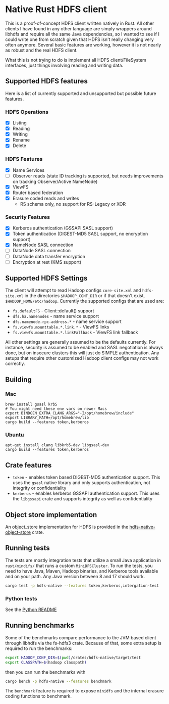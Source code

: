 # Native Rust HDFS client
This is a proof-of-concept HDFS client written natively in Rust. All other clients I have found in any other language are simply wrappers around libhdfs and require all the same Java dependencies, so I wanted to see if I could write one from scratch given that HDFS isn't really changing very often anymore. Several basic features are working, however it is not nearly as robust and the real HDFS client.

What this is not trying to do is implement all HDFS client/FileSystem interfaces, just things involving reading and writing data.

## Supported HDFS features
Here is a list of currently supported and unsupported but possible future features.

### HDFS Operations
- [x] Listing
- [x] Reading
- [x] Writing
- [x] Rename
- [x] Delete

### HDFS Features
- [x] Name Services
- [ ] Observer reads (state ID tracking is supported, but needs improvements on tracking Observer/Active NameNode)
- [x] ViewFS
- [x] Router based federation
- [x] Erasure coded reads and writes
    - RS schema only, no support for RS-Legacy or XOR

### Security Features
- [x] Kerberos authentication (GSSAPI SASL support)
- [x] Token authentication (DIGEST-MD5 SASL support, no encryption support)
- [x] NameNode SASL connection
- [ ] DataNode SASL connection
- [ ] DataNode data transfer encryption
- [ ] Encryption at rest (KMS support)

## Supported HDFS Settings
The client will attempt to read Hadoop configs `core-site.xml` and `hdfs-site.xml` in the directories `$HADOOP_CONF_DIR` or if that doesn't exist, `$HADOOP_HOME/etc/hadoop`. Currently the supported configs that are used are:
- `fs.defaultFS` - Client::default() support
- `dfs.ha.namenodes` - name service support
- `dfs.namenode.rpc-address.*` - name service support
- `fs.viewfs.mounttable.*.link.*` - ViewFS links
- `fs.viewfs.mounttable.*.linkFallback` - ViewFS link fallback

All other settings are generally assumed to be the defaults currently. For instance, security is assumed to be enabled and SASL negotiation is always done, but on insecure clusters this will just do SIMPLE authentication. Any setups that require other customized Hadoop client configs may not work correctly. 

## Building

### Mac
```
brew install gsasl krb5
# You might need these env vars on newer Macs
export BINDGEN_EXTRA_CLANG_ARGS="-I/opt/homebrew/include"
export LIBRARY_PATH=/opt/homebrew/lib
cargo build --features token,kerberos
```

### Ubuntu
```
apt-get install clang libkrb5-dev libgsasl-dev
cargo build --features token,kerberos
```

## Crate features
- `token` - enables token based DIGEST-MD5 authentication support. This uses the `gsasl` native library and only supports authentication, not integrity or confidentiality
- `kerberos` - enables kerberos GSSAPI authentication support. This uses the `libgssapi` crate and supports integrity as well as confidentiality

## Object store implementation
An object_store implementation for HDFS is provided in the [hdfs-native-object-store](./crates/hdfs-native-object-store/) crate.

## Running tests
The tests are mostly integration tests that utilize a small Java application in `rust/mindifs/` that runs a custom `MiniDFSCluster`. To run the tests, you need to have Java, Maven, Hadoop binaries, and Kerberos tools available and on your path. Any Java version between 8 and 17 should work.

```bash
cargo test -p hdfs-native --features token,kerberos,intergation-test
```

### Python tests
See the [Python README](./python/README.md)

## Running benchmarks
Some of the benchmarks compare performance to the JVM based client through libhdfs via the fs-hdfs3 crate. Because of that, some extra setup is required to run the benchmarks:

```bash
export HADOOP_CONF_DIR=$(pwd)/crates/hdfs-native/target/test
export CLASSPATH=$(hadoop classpath)
```

then you can run the benchmarks with
```bash
cargo bench -p hdfs-native --features benchmark
```

The `benchmark` feature is required to expose `minidfs` and the internal erasure coding functions to benchmark.